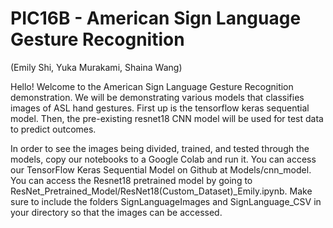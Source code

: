 # PIC16B - American Sign Language Gesture Recognition 
(Emily Shi, Yuka Murakami, Shaina Wang)

Hello! Welcome to the American Sign Language Gesture Recognition demonstration. We will be demonstrating various models that classifies images of ASL hand gestures. First up is the tensorflow keras sequential model. Then, the pre-existing resnet18 CNN model will be used for test data to predict outcomes. 

In order to see the images being divided, trained, and tested through the models, copy our notebooks to a Google Colab and run it. You can access our TensorFlow Keras Sequential Model on Github at Models/cnn_model. You can access the Resnet18 pretrained model by going to ResNet_Pretrained_Model/ResNet18(Custom_Dataset)_Emily.ipynb. Make sure to include the folders SignLanguageImages and SignLanguage_CSV in your directory so that the images can be accessed. 
